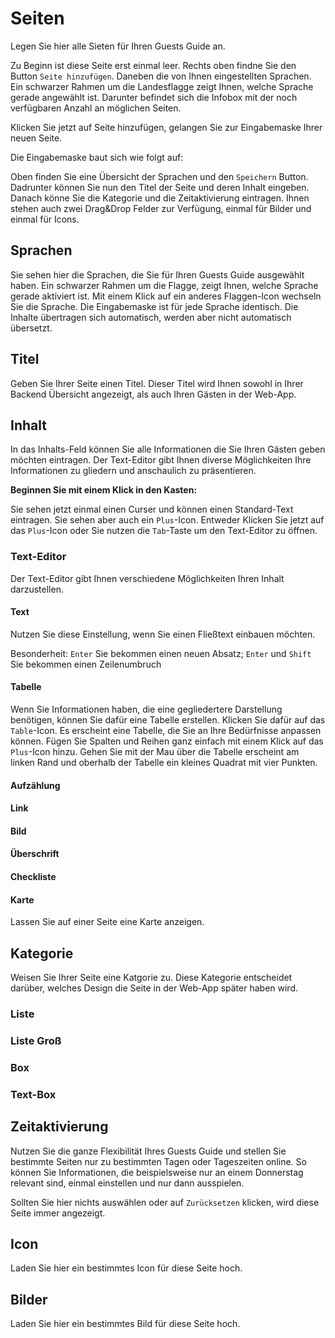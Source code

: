 # Seiten

Legen Sie hier alle Sieten für Ihren Guests Guide an.

Zu Beginn ist diese Seite erst einmal leer.
Rechts oben findne Sie den Button `Seite hinzufügen`. Daneben die von Ihnen eingestellten Sprachen.
Ein schwarzer Rahmen um die Landesflagge zeigt Ihnen, welche Sprache gerade angewählt ist.
Darunter befindet sich die Infobox mit der noch verfügbaren Anzahl an möglichen Seiten. 

Klicken Sie jetzt auf Seite hinzufügen, gelangen Sie zur Eingabemaske Ihrer neuen Seite.

Die Eingabemaske baut sich wie folgt auf:

Oben finden Sie eine Übersicht der Sprachen und den `Speichern` Button. Dadrunter können Sie nun den Titel der Seite und deren Inhalt eingeben. Danach könne Sie die Kategorie und die Zeitaktivierung eintragen. Ihnen stehen auch zwei Drag&Drop Felder zur Verfügung, einmal für Bilder und einmal für Icons.

## Sprachen

Sie sehen hier die Sprachen, die Sie für Ihren Guests Guide ausgewählt haben. Ein schwarzer Rahmen um die Flagge, zeigt Ihnen, welche Sprache gerade aktiviert ist. Mit einem Klick auf ein anderes Flaggen-Icon wechseln Sie die Sprache. Die Eingabemaske ist für jede Sprache identisch. Die Inhalte übertragen sich automatisch, werden aber nicht automatisch übersetzt. 

## Titel

Geben Sie Ihrer Seite einen Titel. Dieser Titel wird Ihnen sowohl in Ihrer Backend Übersicht angezeigt, als auch Ihren Gästen in der Web-App.

## Inhalt

In das Inhalts-Feld können Sie alle Informationen die Sie Ihren Gästen geben möchten eintragen. Der Text-Editor gibt Ihnen diverse Möglichkeiten Ihre Informationen zu gliedern und anschaulich zu präsentieren.

**Beginnen Sie mit einem Klick in den Kasten:**

Sie sehen jetzt einmal einen Curser und können einen Standard-Text eintragen. Sie sehen aber auch ein `Plus`-Icon.
Entweder Klicken Sie jetzt auf das `Plus`-Icon oder Sie nutzen die `Tab`-Taste um den Text-Editor zu öffnen.

### Text-Editor

Der Text-Editor gibt Ihnen verschiedene Möglichkeiten Ihren Inhalt darzustellen.

#### Text

Nutzen Sie diese Einstellung, wenn Sie einen Fließtext einbauen möchten.

Besonderheit: `Enter` Sie bekommen einen neuen Absatz; `Enter` und `Shift` Sie bekommen einen Zeilenumbruch

#### Tabelle

Wenn Sie Informationen haben, die eine gegliedertere Darstellung benötigen, können Sie dafür eine Tabelle erstellen.
Klicken Sie dafür auf das `Table`-Icon. 
Es erscheint eine Tabelle, die Sie an Ihre Bedürfnisse anpassen können.
Fügen Sie Spalten und Reihen ganz einfach mit einem Klick auf das `Plus`-Icon hinzu.
Gehen Sie mit der Mau über die Tabelle erscheint am linken Rand und oberhalb der Tabelle ein kleines Quadrat mit vier Punkten.

#### Aufzählung

#### Link

#### Bild

#### Überschrift

#### Checkliste

#### Karte

Lassen Sie auf einer Seite eine Karte anzeigen.

## Kategorie

Weisen Sie Ihrer Seite eine Katgorie zu. Diese Kategorie entscheidet darüber, welches Design die Seite in der Web-App später haben wird.

### Liste

### Liste Groß

### Box

### Text-Box

## Zeitaktivierung

Nutzen Sie die ganze Flexibilität Ihres Guests Guide und stellen Sie bestimmte Seiten nur zu bestimmten Tagen oder Tageszeiten online. So können Sie Informationen, die beispielsweise nur an einem Donnerstag relevant sind, einmal einstellen und nur dann ausspielen.

Sollten Sie hier nichts auswählen oder auf `Zurücksetzen` klicken, wird diese Seite immer angezeigt.

## Icon

Laden Sie hier ein bestimmtes Icon für diese Seite hoch.

## Bilder

Laden Sie hier ein bestimmtes Bild für diese Seite hoch.
